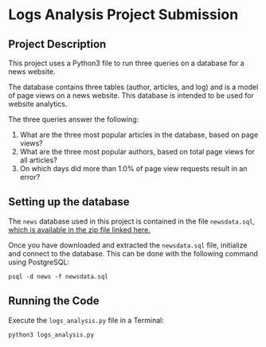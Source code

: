# Logs Analysis Project Submission

## Project Description
This project uses a Python3 file to run three queries on a database for a news website. 

The database contains three tables (author, articles, and log) and is a model of page views on a news website. This database is intended to be used for website analytics.

The three queries answer the following:
1. What are the three most popular articles in the database, based on page views?
2. What are the three most popular authors, based on total page views for all articles?
3. On which days did more than 1.0% of page view requests result in an error?

## Setting up the database
The `news` database used in this project is contained in the file  `newsdata.sql`, [which is available in the zip file linked here.](https://d17h27t6h515a5.cloudfront.net/topher/2016/August/57b5f748_newsdata/newsdata.zip)

Once you have downloaded and extracted the `newsdata.sql` file, initialize and connect to the database. This can be done with the following command using PostgreSQL:
```
psql -d news -f newsdata.sql
```


## Running the Code
Execute the `logs_analysis.py` file in a Terminal:

```
python3 logs_analysis.py
```
